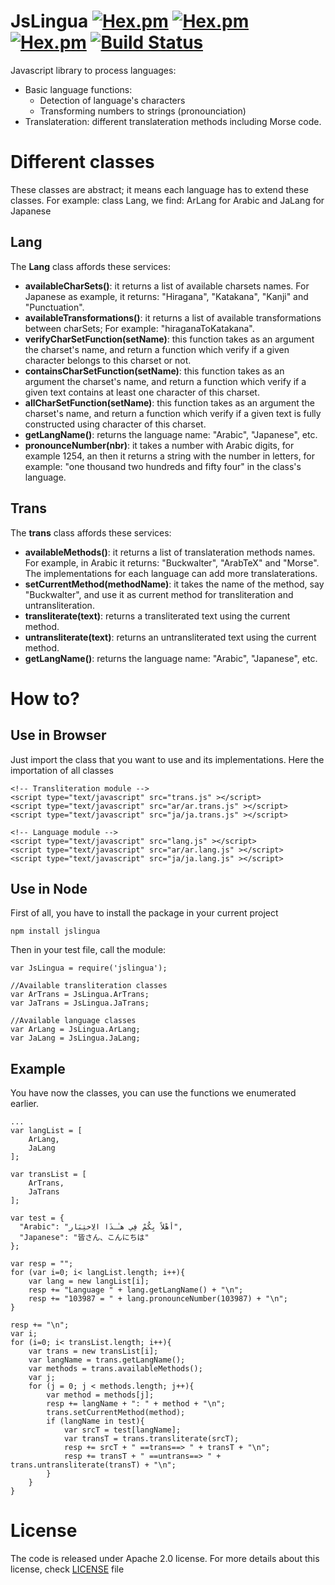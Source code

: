 

JsLingua [![Hex.pm](https://img.shields.io/badge/Project-JsLingua-yellow.svg?style=plastic)](https://kariminf.github.com/JsLingua) [![Hex.pm](https://img.shields.io/badge/License-Apache_2-yellow.svg?style=plastic)](https://github.com/kariminf/JsLingua/blob/master/LICENSE) [![Hex.pm](https://img.shields.io/badge/Version-0.1.2-yellow.svg?style=plastic)](https://github.com/kariminf/JsLingua/releases) [![Build Status](https://travis-ci.org/kariminf/JsLingua.svg?branch=master)](https://travis-ci.org/kariminf/JsLingua)
===========
Javascript library to process languages:
* Basic language functions:
  * Detection of language's characters
  * Transforming numbers to strings (pronounciation)
* Translateration: different translateration methods including Morse code.

# Different classes
These classes are abstract; it means each language has to extend these classes. For example: class Lang, we find: ArLang for Arabic and JaLang for Japanese

## Lang
The **Lang** class affords these services:
* **availableCharSets()**: it returns a list of available charsets names. For Japanese as example, it returns: "Hiragana", "Katakana", "Kanji" and "Punctuation".
* **availableTransformations()**: it returns a list of available transformations between charSets; For example: "hiraganaToKatakana".
* **verifyCharSetFunction(setName)**: this function takes as an argument the charset's name, and return a function which verify if a given character belongs to this charset or not.
* **containsCharSetFunction(setName)**: this function takes as an argument the charset's name, and return a function which verify if a given text contains at least one character of this charset.
* **allCharSetFunction(setName)**: this function takes as an argument the charset's name, and return a function which verify if a given text is fully constructed using character of this charset.
* **getLangName()**: returns the language name: "Arabic", "Japanese", etc.
* **pronounceNumber(nbr)**: it takes a number with Arabic digits, for example 1254, an then it returns a string with the number in letters, for example: "one thousand two hundreds and fifty four" in the class's language.

## Trans
The **trans** class affords these services:
* **availableMethods()**: it returns a list of translateration methods names. For example, in Arabic it returns: "Buckwalter", "ArabTeX" and "Morse". The implementations for each language can add more translaterations.
* **setCurrentMethod(methodName)**: it takes the name of the method, say "Buckwalter", and use it as current method for transliteration and untransliteration.
* **transliterate(text)**: returns a transliterated text using the current method.
* **untransliterate(text)**: returns an untransliterated text using the current method.
* **getLangName()**: returns the language name: "Arabic", "Japanese", etc.

# How to?

## Use in Browser
Just import the class that you want to use and its implementations. Here the importation of all classes
```
<!-- Transliteration module -->
<script type="text/javascript" src="trans.js" ></script>
<script type="text/javascript" src="ar/ar.trans.js" ></script>
<script type="text/javascript" src="ja/ja.trans.js" ></script>

<!-- Language module -->
<script type="text/javascript" src="lang.js" ></script>
<script type="text/javascript" src="ar/ar.lang.js" ></script>
<script type="text/javascript" src="ja/ja.lang.js" ></script>
```

## Use in Node
First of all, you have to install the package in your current project
```
npm install jslingua
```
Then in your test file, call the module:
```
var JsLingua = require('jslingua');

//Available transliteration classes
var ArTrans = JsLingua.ArTrans;
var JaTrans = JsLingua.JaTrans;

//Available language classes
var ArLang = JsLingua.ArLang;
var JaLang = JsLingua.JaLang;
```
## Example
You have now the classes, you can use the functions we enumerated earlier.
```
...
var langList = [
    ArLang,
    JaLang
];

var transList = [
    ArTrans,
    JaTrans
];

var test = {
  "Arabic": "أهْلاً بِكُمْ فِي هـٰـذَا الاِختِبَار",
  "Japanese": "皆さん、こんにちは"
};

var resp = "";
for (var i=0; i< langList.length; i++){
    var lang = new langList[i];
    resp += "Language " + lang.getLangName() + "\n";
    resp += "103987 = " + lang.pronounceNumber(103987) + "\n";
}

resp += "\n";
var i;
for (i=0; i< transList.length; i++){
    var trans = new transList[i];
    var langName = trans.getLangName();
    var methods = trans.availableMethods();
    var j;
    for (j = 0; j < methods.length; j++){
        var method = methods[j];
        resp += langName + ": " + method + "\n";
        trans.setCurrentMethod(method);
        if (langName in test){
            var srcT = test[langName];
            var transT = trans.transliterate(srcT);
            resp += srcT + " ==trans==> " + transT + "\n";
            resp += transT + " ==untrans==> " + trans.untransliterate(transT) + "\n";
        }
    }
}

```

# License
The code is released under Apache 2.0 license.
For more details about this license, check [LICENSE](./LICENSE) file
